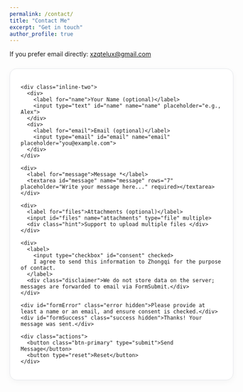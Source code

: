 ```yaml
---
permalink: /contact/
title: "Contact Me"
excerpt: "Get in touch"
author_profile: true
---
```


<style>
  /* 简洁清爽样式，兼容 Jekyll 主题 */
  form.contact-card {
    max-width: 720px;
    margin: 1.5rem auto;
    padding: 1.25rem 1.5rem;
    border: 1px solid #e5e7eb;
    border-radius: 1rem;
    box-shadow: 0 4px 14px rgba(0,0,0,0.04);
    background: #fff;
  }
  .contact-grid { display: grid; gap: 1rem; }
  .inline-two { display: grid; gap: 1rem; grid-template-columns: 1fr 1fr; }
  label { font-weight: 600; margin-bottom: 0.25rem; display:block; }
  input[type="text"], input[type="email"], textarea {
    width: 100%; border: 1px solid #d1d5db; border-radius: 0.5rem;
    padding: 0.6rem 0.75rem; font-size: 0.95rem;
  }
  input[type="file"] { width: 100%; }
  .hint { color: #6b7280; font-size: 0.85rem; margin-top: 0.25rem; }
  .actions { display:flex; gap:0.75rem; align-items:center; margin-top: 0.5rem; }
  button[type="submit"] {
    border: none; padding: 0.65rem 1.1rem; border-radius: 0.75rem; cursor: pointer;
  }
  .btn-primary {
    background: #111827; color: #fff;
  }
  .btn-primary:hover { opacity: 0.9; }
  .disclaimer { color:#6b7280; font-size:0.85rem; margin-top:0.25rem; }
  .hidden { display:none !important; }
  .error { color: #b91c1c; font-size: 0.9rem; margin-top: 0.25rem; }
  .success { color: #065f46; font-size: 0.95rem; margin: 0.25rem 0; }
</style>

<p>If you prefer email directly: <a href="mailto:xzqtelux@gmail.com">xzqtelux@gmail.com</a></p>

<form
  class="contact-card"
  id="contactForm"
  action="https://formsubmit.co/xzqtelux@gmail.com"
  method="POST"
  enctype="multipart/form-data"
  autocomplete="on"
  target="_self"
>
  <!-- FormSubmit 相关隐藏字段 -->
  <input type="hidden" name="_subject" value="New message from your website contact page">
  <input type="hidden" name="_template" value="table">
  <!-- 提交成功后的跳转页面（可改为你站内任意路径） -->
  <input type="hidden" name="_next" value="https://k-telux.github.io/contact/?sent=1">
  <!-- 关闭默认验证码（可改为 'true' 开启） -->
  <input type="hidden" name="_captcha" value="false">
  <!-- 蜜罐防垃圾（不要删除） -->
  <input type="text" name="_honey" class="hidden" tabindex="-1" autocomplete="off">

  <div class="contact-grid">

    <div class="inline-two">
      <div>
        <label for="name">Your Name (optional)</label>
        <input type="text" id="name" name="name" placeholder="e.g., Alex">
      </div>
      <div>
        <label for="email">Email (optional)</label>
        <input type="email" id="email" name="email" placeholder="you@example.com">
      </div>
    </div>

    <div>
      <label for="message">Message *</label>
      <textarea id="message" name="message" rows="7" placeholder="Write your message here..." required></textarea>
    </div>

    <div>
      <label for="files">Attachments (optional)</label>
      <input id="files" name="attachments" type="file" multiple>
      <div class="hint">Support to upload multiple files </div>
    </div>

    <div>
      <label>
        <input type="checkbox" id="consent" checked>
        I agree to send this information to Zhongqi for the purpose of contact.
      </label>
      <div class="disclaimer">We do not store data on the server; messages are forwarded to email via FormSubmit.</div>
    </div>

    <div id="formError" class="error hidden">Please provide at least a name or an email, and ensure consent is checked.</div>
    <div id="formSuccess" class="success hidden">Thanks! Your message was sent.</div>

    <div class="actions">
      <button class="btn-primary" type="submit">Send Message</button>
      <button type="reset">Reset</button>
    </div>
  </div>
</form>

<script>
  (function () {
    // 成功提示（根据 ?sent=1）
    const params = new URLSearchParams(window.location.search);
    if (params.get('sent') === '1') {
      const ok = document.getElementById('formSuccess');
      if (ok) ok.classList.remove('hidden');
    }

    const form = document.getElementById('contactForm');
    const err = document.getElementById('formError');

    form.addEventListener('submit', function (e) {
      // 前端校验：name 或 email 至少一个；同意勾选；message 非空
      const name = document.getElementById('name').value.trim();
      const email = document.getElementById('email').value.trim();
      const msg = document.getElementById('message').value.trim();
      const consent = document.getElementById('consent').checked;

      let emailValid = true;
      if (email.length > 0) {
        emailValid = /^[^\s@]+@[^\s@]+\.[^\s@]+$/.test(email);
      }

      if ((!name && !email) || !msg || !consent || !emailValid) {
        e.preventDefault();
        if (err) {
          err.textContent = (!emailValid)
            ? 'Please provide a valid email address.'
            : 'Please provide at least a name or an email, ensure the message is filled, and consent is checked.';
          err.classList.remove('hidden');
        }
      } else {
        if (err) err.classList.add('hidden');
      }
    });
  })();
</script>
